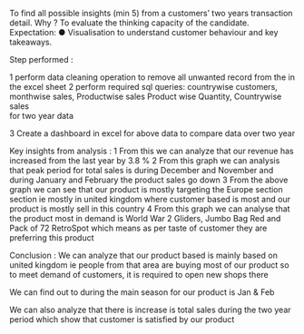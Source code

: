 To find all possible insights (min 5) from a customers’ two years transaction detail.
Why ?
To evaluate the thinking capacity of the candidate.
Expectation:
● Visualisation to understand customer behaviour and key takeaways.

Step performed :

1  perform data cleaning operation to remove all unwanted record from the in the excel sheet
2 perform required sql queries:
countrywise customers​,  monthwise sales​, Productwise sales ​Product wise Quantity​, Countrywise sales​  
for two year data 

3  Create a dashboard in excel for above data to compare data over two year

Key insights from analysis :
 1   From this we can analyze that our revenue has increased from the last year  by  3.8 % 
 2   From this graph we can analysis that peak period for total sales is during December and November and during January and February the product sales go down
 3  From the above graph we can see that our product is mostly targeting the  Europe  section section ie mostly in united kingdom where customer based is most and our product  is mostly sell in this country 
 4  From this graph we can analyse that the product most in demand is World War 2 Gliders, Jumbo Bag Red  and Pack of  72 RetroSpot which means as per taste of customer they are preferring this product


 Conclusion :
  We can analyze that our product based is mainly based on united kingdom ie people from that area are buying most of our product so to meet demand of customers, it is required to open new shops there ​

We can find out to during the main season for our product is Jan & Feb​

 We can also analyze that there is increase is total sales during the two  year period which show that customer is satisfied by our product


​


  
